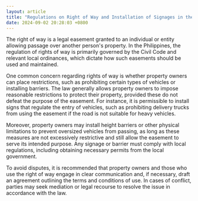 ```yaml
---
layout: article
title: "Regulations on Right of Way and Installation of Signages in the Philippines"
date: 2024-09-02 20:28:03 +0800
---
```


<p>The right of way is a legal easement granted to an individual or entity allowing passage over another person's property. In the Philippines, the regulation of rights of way is primarily governed by the Civil Code and relevant local ordinances, which dictate how such easements should be used and maintained.</p><p>One common concern regarding rights of way is whether property owners can place restrictions, such as prohibiting certain types of vehicles or installing barriers. The law generally allows property owners to impose reasonable restrictions to protect their property, provided these do not defeat the purpose of the easement. For instance, it is permissible to install signs that regulate the entry of vehicles, such as prohibiting delivery trucks from using the easement if the road is not suitable for heavy vehicles.</p><p>Moreover, property owners may install height barriers or other physical limitations to prevent oversized vehicles from passing, as long as these measures are not excessively restrictive and still allow the easement to serve its intended purpose. Any signage or barrier must comply with local regulations, including obtaining necessary permits from the local government.</p><p>To avoid disputes, it is recommended that property owners and those who use the right of way engage in clear communication and, if necessary, draft an agreement outlining the terms and conditions of use. In cases of conflict, parties may seek mediation or legal recourse to resolve the issue in accordance with the law.</p>